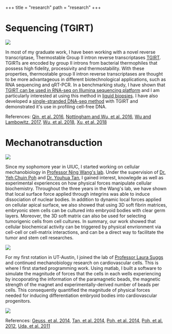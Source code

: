 +++
title = "research"
path = "research"
+++

# Sequencing (TGIRT) #
<img src="/research_images/genomics.png" /> 

In most of my graduate work, I have been working with a novel reverse transcriptase, Thermostable Group II intron reverse transcriptases [TGIRT](http://www.ingex.com/). TGIRTs are encoded by group II introns from bacterial thermophiles that possess high fidelity, processivity and thermostability. With these properties, thermostable group II intron reverse transcriptases are thought to be more advantageous in different biotechnological applications, such as RNA sequencing and qRT-PCR. In a benchmarking study, I have shown that [TGIRT can be used in RNA-seq on Illumina sequencing platform](http://rnajournal.cshlp.org/content/22/4/597) and I am particularly interested at using this method in [liquid biopsies](https://rnajournal.cshlp.org/content/early/2015/11/09/rna.054809.115). I have also developed a [single-stranded DNA-seq method](https://www.nature.com/articles/s41598-017-09064-w) with TGIRT and demonstrated it's use in profiling cell-free DNA.


References: [Qin, et al. 2016](https://rnajournal.cshlp.org/content/22/1/111.short), [Nottingham and Wu, et al. 2016](https://rnajournal.cshlp.org/content/early/2016/01/29/rna.055558.115?top=1), [Wu and Lambowitz. 2017](https://www.nature.com/articles/s41598-017-09064-w), [Wu, et al. 2018](https://bmcgenomics.biomedcentral.com/articles/10.1186/s12864-018-4869-5), [Xu, et al. 2018](https://www.nature.com/articles/s41598-019-44457-z#Sec19)


# Mechanotransduction #
<img src="/research_images/mechanobiology.png" /> 

Since my sophomore year in UIUC, I started working on cellular mechanobiology in [Professor Ning Wang's lab](https://mechanical.illinois.edu/directory/faculty/nwangrw). Under the supervision of [Dr. Yeh Chuin Poh](https://www.linkedin.com/in/yehchuinpoh) and [Dr. Youhua Tan](https://sites.google.com/site/youhuatan/home1), I gained interest, knowlegde as well as experimental experiences on how physical forces manipulate cellular biochemistry. Throughout the three years in the Wang's lab, we have shown that local surface force applied through integrins was able to induce dissociation of nuclear bodies. In addition to dynamic local forces applied on cellular apical surface, we also showed that using 3D soft fibrin matrices, embryonic stem cells can be cultured into embryoid bodies with clear germ layers. Moreover, the 3D soft matrix can also be used for selecting tumorigenic cells from cell cultures. In summary, our work showed that cellular biochemical activity can be triggered by physical envrionment via cell-cell or cell-matrix interactions, and can be a direct way to facilitate the tumor and stem cell researches.

<div markdown='1'>
<a href="http://www.ncbi.nlm.nih.gov/pubmed/22643893" >
<img src="/research_images/cajalBody.png" /> 
</a>

For my first rotation in UT-Austin, I joined the lab of [Professor Laura Suggs](http://research.bme.utexas.edu/suggs/Suggs_lab_website/The_Suggs_Lab.html) and continued mechanobiology research on cardiovascular cells. This is where I first started programming work. Using matlab, I built a software to simulate the magnitude of forces that the cells in each wells experiencing by incoporating the information of the paramagnetic beads, the magnetic strength of the magnet and experimentally-derived number of beads per cells. This consequently quantified the magnitude of physical forces needed for inducing differentiation embryoid bodies into cardiovascular progenitors.

<div markdown='1'>
<a href="http://www.ncbi.nlm.nih.gov/pubmed/25501004" >
<img src="/research_images/guess_setup.png"  />
</a>

References: [Geuss, et al. 2014](https://journals.plos.org/plosone/article/file?id=10.1371/journal.pone.0113982&type=printable), [Tan, et al. 2014](https://www.nature.com/articles/ncomms5619), [Poh, et al. 2014](http://www.nature.com/ncomms/2014/140530/ncomms5000/pdf/ncomms5000.pdf), [Poh, et al. 2012](http://www.nature.com/ncomms/journal/v3/n5/pdf/ncomms1873.pdf), [Uda, et al. 2011](http://www.ncbi.nlm.nih.gov/pmc/articles/PMC3221912/pdf/nihms333966.pdf)
